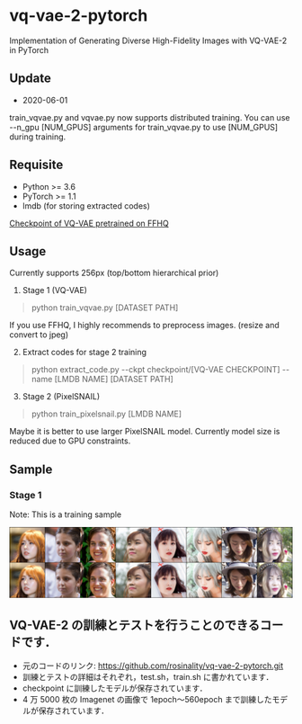 # vq-vae-2-pytorch

Implementation of Generating Diverse High-Fidelity Images with VQ-VAE-2 in PyTorch

## Update

- 2020-06-01

train_vqvae.py and vqvae.py now supports distributed training. You can use --n_gpu [NUM_GPUS] arguments for train_vqvae.py to use [NUM_GPUS] during training.

## Requisite

- Python >= 3.6
- PyTorch >= 1.1
- lmdb (for storing extracted codes)

[Checkpoint of VQ-VAE pretrained on FFHQ](vqvae_560.pt)

## Usage

Currently supports 256px (top/bottom hierarchical prior)

1. Stage 1 (VQ-VAE)

> python train_vqvae.py [DATASET PATH]

If you use FFHQ, I highly recommends to preprocess images. (resize and convert to jpeg)

2. Extract codes for stage 2 training

> python extract_code.py --ckpt checkpoint/[VQ-VAE CHECKPOINT] --name [LMDB NAME] [DATASET PATH]

3. Stage 2 (PixelSNAIL)

> python train_pixelsnail.py [LMDB NAME]

Maybe it is better to use larger PixelSNAIL model. Currently model size is reduced due to GPU constraints.

## Sample

### Stage 1

Note: This is a training sample

![Sample from Stage 1 (VQ-VAE)](stage1_sample.png)

## VQ-VAE-2 の訓練とテストを行うことのできるコードです．

- 元のコードのリンク: https://github.com/rosinality/vq-vae-2-pytorch.git
- 訓練とテストの詳細はそれぞれ，test.sh，train.sh に書かれています．
- checkpoint に訓練したモデルが保存されています．
- 4 万 5000 枚の Imagenet の画像で 1epoch〜560epoch まで訓練したモデルが保存されています．
